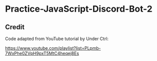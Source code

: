 # Practice-JavaScript-Discord-Bot-2

## Credit

Code adapted from YouTube tutorial by Under Ctrl:

https://www.youtube.com/playlist?list=PLpmb-7WxPhe0ZVpH9pxT5MtC4heqej8Es
